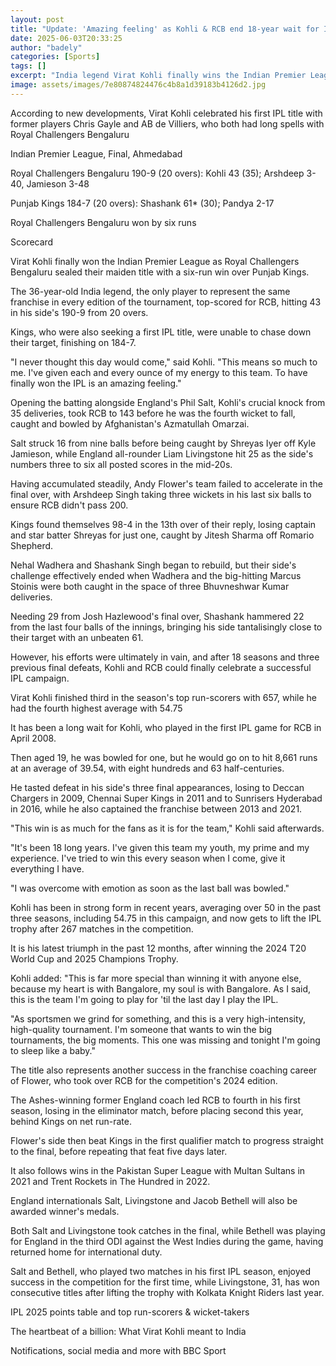 ```yaml
---
layout: post
title: "Update: 'Amazing feeling' as Kohli & RCB end 18-year wait for IPL title"
date: 2025-06-03T20:33:25
author: "badely"
categories: [Sports]
tags: []
excerpt: "India legend Virat Kohli finally wins the Indian Premier League as Royal Challengers sealed their maiden title with a six-run win over Punjab Kings."
image: assets/images/7e80874824476c4b8a1d39183b4126d2.jpg
---
```


According to new developments, Virat Kohli celebrated his first IPL title with former players Chris Gayle and AB de Villiers, who both had long spells with Royal Challengers Bengaluru

Indian Premier League, Final, Ahmedabad

Royal Challengers Bengaluru 190-9 (20 overs): Kohli 43 (35); Arshdeep 3-40, Jamieson 3-48

Punjab Kings 184-7 (20 overs): Shashank 61* (30); Pandya 2-17

Royal Challengers Bengaluru won by six runs

Scorecard

Virat Kohli finally won the Indian Premier League as Royal Challengers Bengaluru sealed their maiden title with a six-run win over Punjab Kings.

The 36-year-old India legend, the only player to represent the same franchise in every edition of the tournament, top-scored for RCB, hitting 43 in his side's 190-9 from 20 overs.

Kings, who were also seeking a first IPL title, were unable to chase down their target, finishing on 184-7.

"I never thought this day would come," said Kohli. "This means so much to me. I've given each and every ounce of my energy to this team. To have finally won the IPL is an amazing feeling."

Opening the batting alongside England's Phil Salt, Kohli's crucial knock from 35 deliveries, took RCB to 143 before he was the fourth wicket to fall, caught and bowled by Afghanistan's Azmatullah Omarzai.

Salt struck 16 from nine balls before being caught by Shreyas Iyer off Kyle Jamieson, while England all-rounder Liam Livingstone hit 25 as the side's numbers three to six all posted scores in the mid-20s.

Having accumulated steadily, Andy Flower's team failed to accelerate in the final over, with Arshdeep Singh taking three wickets in his last six balls to ensure RCB didn't pass 200.

Kings found themselves 98-4 in the 13th over of their reply, losing captain and star batter Shreyas for just one, caught by Jitesh Sharma off Romario Shepherd.

Nehal Wadhera and Shashank Singh began to rebuild, but their side's challenge effectively ended when Wadhera and the big-hitting Marcus Stoinis were both caught in the space of three Bhuvneshwar Kumar deliveries.

Needing 29 from Josh Hazlewood's final over, Shashank hammered 22 from the last four balls of the innings, bringing his side tantalisingly close to their target with an unbeaten 61.

However, his efforts were ultimately in vain, and after 18 seasons and three previous final defeats, Kohli and RCB could finally celebrate a successful IPL campaign.

Virat Kohli finished third in the season's top run-scorers with 657, while he had the fourth highest average with 54.75

It has been a long wait for Kohli, who played in the first IPL game for RCB in April 2008.

Then aged 19, he was bowled for one, but he would go on to hit 8,661 runs at an average of 39.54, with eight hundreds and 63 half-centuries.

He tasted defeat in his side's three final appearances, losing to Deccan Chargers in 2009, Chennai Super Kings in 2011 and to Sunrisers Hyderabad in 2016, while he also captained the franchise between 2013 and 2021.

"This win is as much for the fans as it is for the team," Kohli said afterwards. 

"It's been 18 long years. I've given this team my youth, my prime and my experience. I've tried to win this every season when I come, give it everything I have.

"I was overcome with emotion as soon as the last ball was bowled."

Kohli has been in strong form in recent years, averaging over 50 in the past three seasons, including 54.75 in this campaign, and now gets to lift the IPL trophy after 267 matches in the competition.

It is his latest triumph in the past 12 months, after winning the 2024 T20 World Cup and 2025 Champions Trophy.

Kohli added: "This is far more special than winning it with anyone else, because my heart is with Bangalore, my soul is with Bangalore. As I said, this is the team I'm going to play for 'til the last day I play the IPL.

"As sportsmen we grind for something, and this is a very high-intensity, high-quality tournament. I'm someone that wants to win the big tournaments, the big moments. This one was missing and tonight I'm going to sleep like a baby."

The title also represents another success in the franchise coaching career of Flower, who took over RCB for the competition's 2024 edition.

The Ashes-winning former England coach led RCB to fourth in his first season, losing in the eliminator match, before placing second this year, behind Kings on net run-rate.

Flower's side then beat Kings in the first qualifier match to progress straight to the final, before repeating that feat five days later.

It also follows wins in the Pakistan Super League with Multan Sultans in 2021 and Trent Rockets in The Hundred in 2022.

England internationals Salt, Livingstone and Jacob Bethell will also be awarded winner's medals.

Both Salt and Livingstone took catches in the final, while Bethell was playing for England in the third ODI against the West Indies during the game, having returned home for international duty.

Salt and Bethell, who played two matches in his first IPL season, enjoyed success in the competition for the first time, while Livingstone, 31, has won consecutive titles after lifting the trophy with Kolkata Knight Riders last year. 

IPL 2025 points table and top run-scorers & wicket-takers

The heartbeat of a billion: What Virat Kohli meant to India

Notifications, social media and more with BBC Sport


